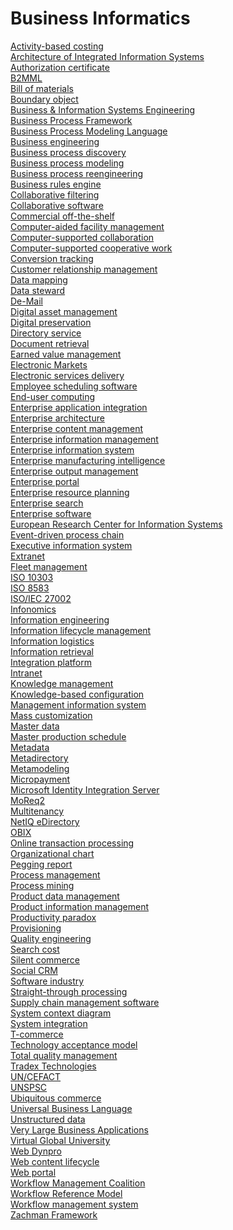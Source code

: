 # Business Informatics
[Activity-based costing](https://en.wikipedia.org/wiki/Activity-based_costing)<br>
[Architecture of Integrated Information Systems](https://en.wikipedia.org/wiki/Architecture_of_Integrated_Information_Systems)<br>
[Authorization certificate](https://en.wikipedia.org/wiki/Authorization_certificate)<br>
[B2MML](https://en.wikipedia.org/wiki/B2MML)<br>
[Bill of materials](https://en.wikipedia.org/wiki/Bill_of_materials)<br>
[Boundary object](https://en.wikipedia.org/wiki/Boundary_object)<br>
[Business & Information Systems Engineering](https://en.wikipedia.org/wiki/Business_%26_Information_Systems_Engineering)<br>
[Business Process Framework](https://en.wikipedia.org/wiki/Business_Process_Framework_(eTOM))<br>
[Business Process Modeling Language](https://en.wikipedia.org/wiki/Business_Process_Modeling_Language)<br>
[Business engineering](https://en.wikipedia.org/wiki/Business_engineering)<br>
[Business process discovery](https://en.wikipedia.org/wiki/Business_process_discovery)<br>
[Business process modeling](https://en.wikipedia.org/wiki/Business_process_modeling)<br>
[Business process reengineering](https://en.wikipedia.org/wiki/Business_process_reengineering)<br>
[Business rules engine](https://en.wikipedia.org/wiki/Business_rules_engine)<br>
[Collaborative filtering](https://en.wikipedia.org/wiki/Collaborative_filtering)<br>
[Collaborative software](https://en.wikipedia.org/wiki/Collaborative_software)<br>
[Commercial off-the-shelf](https://en.wikipedia.org/wiki/Commercial_off-the-shelf)<br>
[Computer-aided facility management](https://en.wikipedia.org/wiki/Computer-aided_facility_management)<br>
[Computer-supported collaboration](https://en.wikipedia.org/wiki/Computer-supported_collaboration)<br>
[Computer-supported cooperative work](https://en.wikipedia.org/wiki/Computer-supported_cooperative_work)<br>
[Conversion tracking](https://en.wikipedia.org/wiki/Conversion_tracking)<br>
[Customer relationship management](https://en.wikipedia.org/wiki/Customer_relationship_management)<br>
[Data mapping](https://en.wikipedia.org/wiki/Data_mapping)<br>
[Data steward](https://en.wikipedia.org/wiki/Data_steward)<br>
[De-Mail](https://en.wikipedia.org/wiki/De-Mail)<br>
[Digital asset management](https://en.wikipedia.org/wiki/Digital_asset_management)<br>
[Digital preservation](https://en.wikipedia.org/wiki/Digital_preservation)<br>
[Directory service](https://en.wikipedia.org/wiki/Directory_service)<br>
[Document retrieval](https://en.wikipedia.org/wiki/Document_retrieval)<br>
[Earned value management](https://en.wikipedia.org/wiki/Earned_value_management)<br>
[Electronic Markets](https://en.wikipedia.org/wiki/Electronic_Markets_(journal))<br>
[Electronic services delivery](https://en.wikipedia.org/wiki/Electronic_services_delivery)<br>
[Employee scheduling software](https://en.wikipedia.org/wiki/Employee_scheduling_software)<br>
[End-user computing](https://en.wikipedia.org/wiki/End-user_computing)<br>
[Enterprise application integration](https://en.wikipedia.org/wiki/Enterprise_application_integration)<br>
[Enterprise architecture](https://en.wikipedia.org/wiki/Enterprise_architecture)<br>
[Enterprise content management](https://en.wikipedia.org/wiki/Enterprise_content_management)<br>
[Enterprise information management](https://en.wikipedia.org/wiki/Enterprise_information_management)<br>
[Enterprise information system](https://en.wikipedia.org/wiki/Enterprise_information_system)<br>
[Enterprise manufacturing intelligence](https://en.wikipedia.org/wiki/Enterprise_manufacturing_intelligence)<br>
[Enterprise output management](https://en.wikipedia.org/wiki/Enterprise_output_management)<br>
[Enterprise portal](https://en.wikipedia.org/wiki/Enterprise_portal)<br>
[Enterprise resource planning](https://en.wikipedia.org/wiki/Enterprise_resource_planning)<br>
[Enterprise search](https://en.wikipedia.org/wiki/Enterprise_search)<br>
[Enterprise software](https://en.wikipedia.org/wiki/Enterprise_software)<br>
[European Research Center for Information Systems](https://en.wikipedia.org/wiki/European_Research_Center_for_Information_Systems)<br>
[Event-driven process chain](https://en.wikipedia.org/wiki/Event-driven_process_chain)<br>
[Executive information system](https://en.wikipedia.org/wiki/Executive_information_system)<br>
[Extranet](https://en.wikipedia.org/wiki/Extranet)<br>
[Fleet management](https://en.wikipedia.org/wiki/Fleet_management)<br>
[ISO 10303](https://en.wikipedia.org/wiki/ISO_10303)<br>
[ISO 8583](https://en.wikipedia.org/wiki/ISO_8583)<br>
[ISO/IEC 27002](https://en.wikipedia.org/wiki/ISO/IEC_27002)<br>
[Infonomics](https://en.wikipedia.org/wiki/Infonomics)<br>
[Information engineering](https://en.wikipedia.org/wiki/Information_engineering)<br>
[Information lifecycle management](https://en.wikipedia.org/wiki/Information_lifecycle_management)<br>
[Information logistics](https://en.wikipedia.org/wiki/Information_logistics)<br>
[Information retrieval](https://en.wikipedia.org/wiki/Information_retrieval)<br>
[Integration platform](https://en.wikipedia.org/wiki/Integration_platform)<br>
[Intranet](https://en.wikipedia.org/wiki/Intranet)<br>
[Knowledge management](https://en.wikipedia.org/wiki/Knowledge_management)<br>
[Knowledge-based configuration](https://en.wikipedia.org/wiki/Knowledge-based_configuration)<br>
[Management information system](https://en.wikipedia.org/wiki/Management_information_system)<br>
[Mass customization](https://en.wikipedia.org/wiki/Mass_customization)<br>
[Master data](https://en.wikipedia.org/wiki/Master_data)<br>
[Master production schedule](https://en.wikipedia.org/wiki/Master_production_schedule)<br>
[Metadata](https://en.wikipedia.org/wiki/Metadata)<br>
[Metadirectory](https://en.wikipedia.org/wiki/Metadirectory)<br>
[Metamodeling](https://en.wikipedia.org/wiki/Metamodeling)<br>
[Micropayment](https://en.wikipedia.org/wiki/Micropayment)<br>
[Microsoft Identity Integration Server](https://en.wikipedia.org/wiki/Microsoft_Identity_Integration_Server)<br>
[MoReq2](https://en.wikipedia.org/wiki/MoReq2)<br>
[Multitenancy](https://en.wikipedia.org/wiki/Multitenancy)<br>
[NetIQ eDirectory](https://en.wikipedia.org/wiki/NetIQ_eDirectory)<br>
[OBIX](https://en.wikipedia.org/wiki/OBIX)<br>
[Online transaction processing](https://en.wikipedia.org/wiki/Online_transaction_processing)<br>
[Organizational chart](https://en.wikipedia.org/wiki/Organizational_chart)<br>
[Pegging report](https://en.wikipedia.org/wiki/Pegging_report)<br>
[Process management](https://en.wikipedia.org/wiki/Process_management)<br>
[Process mining](https://en.wikipedia.org/wiki/Process_mining)<br>
[Product data management](https://en.wikipedia.org/wiki/Product_data_management)<br>
[Product information management](https://en.wikipedia.org/wiki/Product_information_management)<br>
[Productivity paradox](https://en.wikipedia.org/wiki/Productivity_paradox)<br>
[Provisioning](https://en.wikipedia.org/wiki/Provisioning)<br>
[Quality engineering](https://en.wikipedia.org/wiki/Quality_engineering)<br>
[Search cost](https://en.wikipedia.org/wiki/Search_cost)<br>
[Silent commerce](https://en.wikipedia.org/wiki/Silent_commerce)<br>
[Social CRM](https://en.wikipedia.org/wiki/Social_CRM)<br>
[Software industry](https://en.wikipedia.org/wiki/Software_industry)<br>
[Straight-through processing](https://en.wikipedia.org/wiki/Straight-through_processing)<br>
[Supply chain management software](https://en.wikipedia.org/wiki/Supply_chain_management_software)<br>
[System context diagram](https://en.wikipedia.org/wiki/System_context_diagram)<br>
[System integration](https://en.wikipedia.org/wiki/System_integration)<br>
[T-commerce](https://en.wikipedia.org/wiki/T-commerce)<br>
[Technology acceptance model](https://en.wikipedia.org/wiki/Technology_acceptance_model)<br>
[Total quality management](https://en.wikipedia.org/wiki/Total_quality_management)<br>
[Tradex Technologies](https://en.wikipedia.org/wiki/Tradex_Technologies)<br>
[UN/CEFACT](https://en.wikipedia.org/wiki/UN/CEFACT)<br>
[UNSPSC](https://en.wikipedia.org/wiki/UNSPSC)<br>
[Ubiquitous commerce](https://en.wikipedia.org/wiki/Ubiquitous_commerce)<br>
[Universal Business Language](https://en.wikipedia.org/wiki/Universal_Business_Language)<br>
[Unstructured data](https://en.wikipedia.org/wiki/Unstructured_data)<br>
[Very Large Business Applications](https://en.wikipedia.org/wiki/Very_Large_Business_Applications)<br>
[Virtual Global University](https://en.wikipedia.org/wiki/Virtual_Global_University)<br>
[Web Dynpro](https://en.wikipedia.org/wiki/Web_Dynpro)<br>
[Web content lifecycle](https://en.wikipedia.org/wiki/Web_content_lifecycle)<br>
[Web portal](https://en.wikipedia.org/wiki/Web_portal)<br>
[Workflow Management Coalition](https://en.wikipedia.org/wiki/Workflow_Management_Coalition)<br>
[Workflow Reference Model](https://en.wikipedia.org/wiki/Workflow_Reference_Model)<br>
[Workflow management system](https://en.wikipedia.org/wiki/Workflow_management_system)<br>
[Zachman Framework](https://en.wikipedia.org/wiki/Zachman_Framework)<br>
